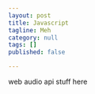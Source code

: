 ```yaml
---
layout: post
title: Javascript
tagline: Meh
category: null
tags: []
published: false

---
```

web audio api stuff here